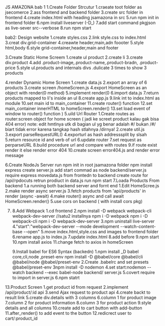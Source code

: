 JS AMAZONA
bab 1
1.Create Folder Strcutur
1.craeate toot folder as jsecomerce
2.ass frontend and backend folder
3.create src folder in frontend
4.create index.html with heading jsamazona in src
5.run npm init in frontend folder
6.npm install liveserver (-D\_)
7.add start command pkgjson as live-sever src--verbose
8.run npm start

bab2:
Design website
1.create styles.css
2.link style.css to index.html
3.creat div.grid-container
4.creawte header,main,adn foooter
5.style html,body
6.style grid-container,header,main and footer

3.Create Static Home Screem
1.create ul product
2.create li
3.create div.product
4.add .product-image,.product-name,.product-bradn, .product-price
5.style ul.products and internals divs
.dulicate 3 times to show 3 products

4.render Dynamic Home Screen
1.create data.js
2.export an array of 6 products
3.create screen /homeScreen.js
4.export HomeScreen as an object with render(0 method)
5.implement render(0
6.import data.js
7.return products mapped to li's inside an ul
8.create app.js
9.link int to index.html as module
10.set main id to main_container
11.create router() function
12.set main_container innerHTML to homeScreen.render()
13.set load event of window to router() function
)
5.uild Url Router
1.Create routes as router:screen object for home screen
( jadi ke screet product kalau gak bisa 404 error)
note: edit hmtlnya utk di bagian ul yg benar adalah #/ bukan
/#/ biart tidak error karena tangkap hash stlahnya /dirnya!
2.create util.js
3.export parseRequestURL()
4.exporturl as hash addresssplit by slsah
5.return resource id and verb of url
6.update router
7.set request as perparseURL
8.build procedure url and compare with routes
9.if route exist render it else render error 404
10.create screen error404.js and render error message

6.Create NodeJs Server
run npm init in root jsamazona folder
npm install express
create server.js
add start commad as node backend/server.js
require express
movedata.js from frontedn to backend
create route for /api/rpdocuts
retrun prodiuct in data.js
run npm start
7.Loada Products From backend
1.a running both backend server and fornt end
1.Edit HomeScree.js
2.make render async server.js
3.fetch products from 'api/products' in render (async -await)
4.make router() async and call await HomeScreen.render()
5.use cors on backend ( with install cors pkg)

7.  8.Add Webpack
    1.cd frontend
    2.npm install -D webpack webpack-cli webpack-dev-server //satu2 installnya
    npm i -D webpack
    npm i -D webpack-cli
    npm i -D webpack-dev-server
    3.npm uninstall live-server
    4."start":"webpack-dev-server --mode development --watch-content-base --open"
    5.move index.html,style.css and images to frontend folder
    6.rename app.js to index.js
    7.update index.html
    8.add <script src="main.js"></script> before </body>
    9.npm start
    10.npm install axios
    11.change fetch to axios in homeScreen

    9.Install babel for ES6 Syntax (backedn)
    1.npm install \_D babel core,cli,node ,preset-env
    npm install -D @babel/core @babel/cli @babel/node @babel/preset-env
    2.Create .babelrc and set presets @babel/preset-env
    3npm install -D nodemon
    4.set start:nodemon --watch backend --exec babel-node backend/
    server.js
    5.covert require to import in server.js
    6.npm statrt


13.Product Screen
1.get product id from request
2.implement /api/product/:id api
3.send Ajax request to product api
4.create backt to result link
5.create div.details with 3 columns
6.column 1 for product image
7.column 2 for product information
8.column 3 for product action
9.style details and all columns
10.create add to cart button with  add-button 
11.after_render() to add event to the button
12.redicrect user to cart/:product_id






